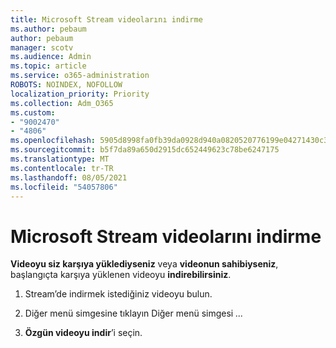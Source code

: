 ```yaml
---
title: Microsoft Stream videolarını indirme
ms.author: pebaum
author: pebaum
manager: scotv
ms.audience: Admin
ms.topic: article
ms.service: o365-administration
ROBOTS: NOINDEX, NOFOLLOW
localization_priority: Priority
ms.collection: Adm_O365
ms.custom:
- "9002470"
- "4806"
ms.openlocfilehash: 5905d8998fa0fb39da0928d940a0820520776199e04271430c36d3f7c1cd92fc
ms.sourcegitcommit: b5f7da89a650d2915dc652449623c78be6247175
ms.translationtype: MT
ms.contentlocale: tr-TR
ms.lasthandoff: 08/05/2021
ms.locfileid: "54057806"
---
```

# <a name="download-microsoft-stream-videos"></a>Microsoft Stream videolarını indirme

**Videoyu siz karşıya yüklediyseniz** veya **videonun sahibiyseniz**, başlangıçta karşıya yüklenen videoyu **indirebilirsiniz**.

1. Stream’de indirmek istediğiniz videoyu bulun.

2. Diğer menü simgesine tıklayın Diğer menü simgesi *...*

3. **Özgün videoyu indir**’i seçin.

